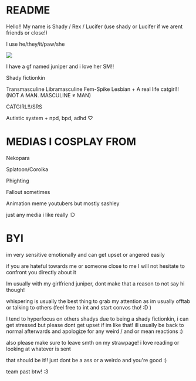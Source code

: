 # README
Hello!! My name is Shady / Rex / Lucifer (use shady or Lucifer if we arent friends or close!)

I use he/they/it/paw/she

![](https://files.catbox.moe/avxn3a.webp)

I have a gf named juniper and i love her SM!!

Shady fictionkin

Transmasculine Libramasculine Fem-Spike Lesbian + A real life catgirl!! (NOT A MAN. MASCULINE ≠ MAN)

CATGIRL!!/SRS

Autistic system + npd, bpd, adhd ♡
# MEDIAS I COSPLAY FROM
Nekopara

Splatoon/Coroika

Phighting

Fallout sometimes

Animation meme youtubers but mostly sashley

just any media i like really :D

# BYI

im very sensitive emotionally and can get upset or angered easily

if you are hateful towards me or someone close to me I will not hesitate to confront you directly about it

Im usually with my girlfriend juniper, dont make that a reason to not say hi though!

whispering is usually the best thing to grab my attention as im usually offtab or talking to others (feel free to int and start convos tho! :D )

I tend to hyperfocus on others shadys due to being a shady fictionkin, i can get stressed but please dont get upset if im like that! ill usually be back to normal afterwards and apologize for any weird / and or mean reactions :)

also please make sure to leave smth on my strawpage! i love reading or looking at whatever is sent

that should be it!! just dont be a ass or a weirdo and you're good :)

team past btw! :3
